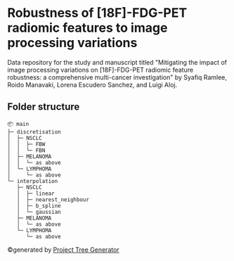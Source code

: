 # Robustness of [18F]-FDG-PET radiomic features to image processing variations

Data repository for the study and manuscript titled "Mitigating the impact of image processing variations on [18F]-FDG-PET radiomic feature robustness: a comprehensive multi-cancer investigation" by Syafiq Ramlee, Roido Manavaki, Lorena Escudero Sanchez, and Luigi Aloj.


## Folder structure
```
📦 main
├─ discretisation
│  ├─ NSCLC
│  │  ├─ FBW
│  │  └─ FBN
│  ├─ MELANOMA
│  │  └─ as above
│  └─ LYMPHOMA
│     └─ as above
└─ interpolation
   ├─ NSCLC
   │  ├─ linear
   │  ├─ nearest_neighbour
   │  ├─ b_spline
   │  └─ gaussian
   ├─ MELANOMA
   │  └─ as above
   └─ LYMPHOMA
      └─ as above
```
©generated by [Project Tree Generator](https://woochanleee.github.io/project-tree-generator)


